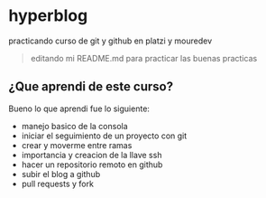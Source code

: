 # hyperblog

practicando curso de git y github en platzi y mouredev

> editando mi README.md para practicar las buenas practicas

## ¿Que aprendi de este curso?

Bueno lo que aprendi fue lo siguiente:

- manejo basico de la consola
- iniciar el seguimiento de un proyecto con git
- crear y moverme entre ramas
- importancia y creacion de la llave ssh
- hacer un repositorio remoto en github
- subir el blog a github
- pull requests y fork
